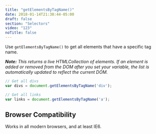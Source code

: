 ```yaml
---
title: "getElementsByTagName()"
date: 2018-01-14T21:38:44-05:00
draft: false
section: "Selectors"
video: "123"
noTitle: false
---
```


Use `getElementsByTagName()` to get all elements that have a specific tag name.

*__Note:__ This returns a live HTMLCollection of elements. If an element is added or removed from the DOM after you set your variable, the list is automatically updated to reflect the current DOM.*

```javascript
// Get all divs
var divs = document.getElementsByTagName('div');

// Get all links
var links = document.getElementsByTagName('a');
```

## Browser Compatibility

Works in all modern browsers, and at least IE6.